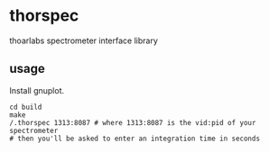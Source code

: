 # thorspec
thoarlabs spectrometer interface library

## usage
Install gnuplot.
```
cd build
make
/.thorspec 1313:8087 # where 1313:8087 is the vid:pid of your spectrometer
# then you'll be asked to enter an integration time in seconds
```
